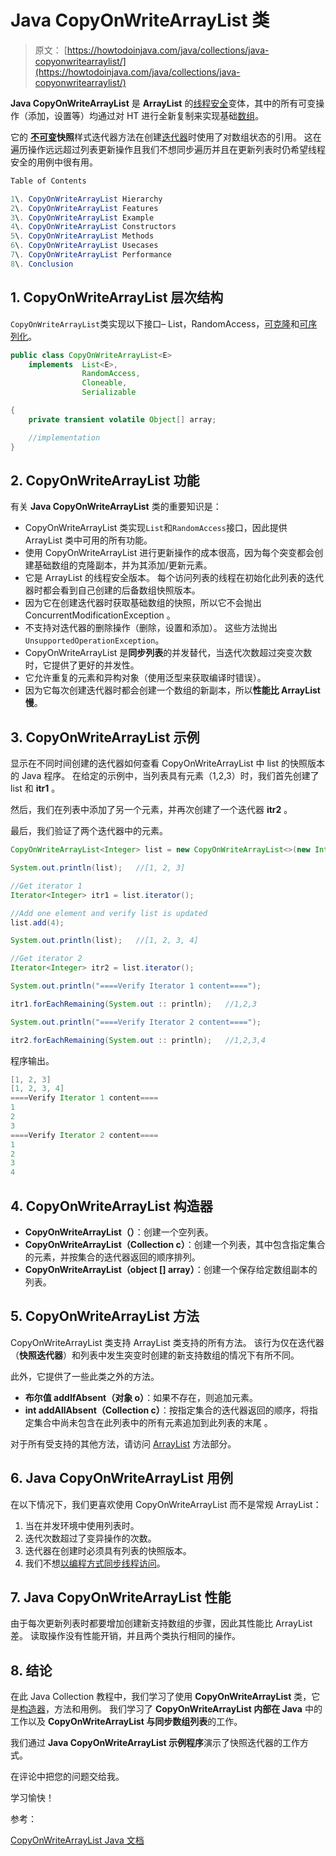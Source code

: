 # Java CopyOnWriteArrayList 类

> 原文： [https://howtodoinjava.com/java/collections/java-copyonwritearraylist/](https://howtodoinjava.com/java/collections/java-copyonwritearraylist/)

**Java CopyOnWriteArrayList** 是 **ArrayList** 的[线程安全](https://howtodoinjava.com/java/multi-threading/what-is-thread-safety/)变体，其中的所有可变操作（添加，设置等）均通过对 HT 进行全新复制来实现基础[数组](https://howtodoinjava.com/java-array/)。

它的 **[不可变](https://howtodoinjava.com/java/basics/how-to-make-a-java-class-immutable/)快照**样式迭代器方法在创建[迭代器](https://howtodoinjava.com/java/collections/java-iterator/)时使用了对数组状态的引用。 这在遍历操作远远超过列表更新操作且我们不想同步遍历并且在更新列表时仍希望线程安全的用例中很有用。

```java
Table of Contents

1\. CopyOnWriteArrayList Hierarchy
2\. CopyOnWriteArrayList Features
3\. CopyOnWriteArrayList Example
4\. CopyOnWriteArrayList Constructors
5\. CopyOnWriteArrayList Methods
6\. CopyOnWriteArrayList Usecases
7\. CopyOnWriteArrayList Performance
8\. Conclusion
```

## 1\. CopyOnWriteArrayList 层次结构

`CopyOnWriteArrayList`类实现以下接口– List，RandomAccess，[可克隆](https://howtodoinjava.com/java/cloning/a-guide-to-object-cloning-in-java/)和[可序列化](https://howtodoinjava.com/java/serialization/custom-serialization-readobject-writeobject/)。

```java
public class CopyOnWriteArrayList<E>
    implements 	List<E>, 
    			RandomAccess, 
    			Cloneable, 
    			Serializable 

{
	private transient volatile Object[] array;

	//implementation
}

```

## 2\. CopyOnWriteArrayList 功能

有关 **Java CopyOnWriteArrayList** 类的重要知识是：

*   CopyOnWriteArrayList 类实现`List`和`RandomAccess`接口，因此提供 ArrayList 类中可用的所有功能。
*   使用 CopyOnWriteArrayList 进行更新操作的成本很高，因为每个突变都会创建基础数组的克隆副本，并为其添加/更新元素。
*   它是 ArrayList 的线程安全版本。 每个访问列表的线程在初始化此列表的迭代器时都会看到自己创建的后备数组快照版本。
*   因为它在创建迭代器时获取基础数组的快照，所以它不会抛出 ConcurrentModificationException 。
*   不支持对迭代器的删除操作（删除，设置和添加）。 这些方法抛出`UnsupportedOperationException`。
*   CopyOnWriteArrayList 是**同步列表**的并发替代，当迭代次数超过突变次数时，它提供了更好的并发性。
*   它允许重复的元素和异构对象（使用泛型来获取编译时错误）。
*   因为它每次创建迭代器时都会创建一个数组的新副本，所以**性能比 ArrayList 慢**。

## 3\. CopyOnWriteArrayList 示例

显示在不同时间创建的迭代器如何查看 CopyOnWriteArrayList 中 list 的快照版本的 Java 程序。 在给定的示例中，当列表具有元素（1,2,3）时，我们首先创建了 list 和 **itr1** 。

然后，我们在列表中添加了另一个元素，并再次创建了一个迭代器 **itr2** 。

最后，我们验证了两个迭代器中的元素。

```java
CopyOnWriteArrayList<Integer> list = new CopyOnWriteArrayList<>(new Integer[] {1,2,3});

System.out.println(list);	//[1, 2, 3]

//Get iterator 1
Iterator<Integer> itr1 = list.iterator();

//Add one element and verify list is updated
list.add(4);

System.out.println(list);	//[1, 2, 3, 4]

//Get iterator 2
Iterator<Integer> itr2 = list.iterator();

System.out.println("====Verify Iterator 1 content====");

itr1.forEachRemaining(System.out :: println);	//1,2,3

System.out.println("====Verify Iterator 2 content====");

itr2.forEachRemaining(System.out :: println);	//1,2,3,4

```

程序输出。

```java
[1, 2, 3]
[1, 2, 3, 4]
====Verify Iterator 1 content====
1
2
3
====Verify Iterator 2 content====
1
2
3
4

```

## 4\. CopyOnWriteArrayList 构造器

*   **CopyOnWriteArrayList（）**：创建一个空列表。
*   **CopyOnWriteArrayList（Collection c）**：创建一个列表，其中包含指定集合的​​元素，并按集合的迭代器返回的顺序排列。
*   **CopyOnWriteArrayList（object [] array）**：创建一个保存给定数组副本的列表。

## 5\. CopyOnWriteArrayList 方法

CopyOnWriteArrayList 类支持 ArrayList 类支持的所有方法。 该行为仅在迭代器（**快照迭代器**）和列表中发生突变时创建的新支持数组的情况下有所不同。

此外，它提供了一些此类之外的方法。

*   **布尔值 addIfAbsent（对象 o）**：如果不存在，则追加元素。
*   **int addAllAbsent（Collection c）**：按指定集合的​​迭代器返回的顺序，将指定集合中尚未包含在此列表中的所有元素追加到此列表的末尾 。

对于所有受支持的其他方法，请访问 [ArrayList](https://howtodoinjava.com/java-arraylist/) 方法部分。

## 6\. Java CopyOnWriteArrayList 用例

在以下情况下，我们更喜欢使用 CopyOnWriteArrayList 而不是常规 ArrayList：

1.  当在并发环境中使用列表时。
2.  迭代次数超过了变异操作的次数。
3.  迭代器在创建时必须具有列表的快照版本。
4.  我们不想[以编程方式同步线程访问](https://howtodoinjava.com/java/multi-threading/wait-notify-and-notifyall-methods/)。

## 7\. Java CopyOnWriteArrayList 性能

由于每次更新列表时都要增加创建新支持数组的步骤，因此其性能比 ArrayList 差。
读取操作没有性能开销，并且两个类执行相同的操作。

## 8\. 结论

在此 Java Collection 教程中，我们学习了使用 **CopyOnWriteArrayList** 类，它是[构造器](https://howtodoinjava.com/oops/java-constructors/)，方法和用例。 我们学习了 **CopyOnWriteArrayList 内部在 Java** 中的工作以及 **CopyOnWriteArrayList 与同步数组列表**的工作。

我们通过 **Java CopyOnWriteArrayList 示例程序**演示了快照迭代器的工作方式。

在评论中把您的问题交给我。

学习愉快！

参考：

[CopyOnWriteArrayList Java 文档](https://docs.oracle.com/javase/10/docs/api/java/util/concurrent/CopyOnWriteArrayList.html)